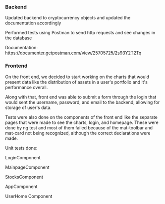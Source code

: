 ### Backend

Updated backend to cryptocurrency objects and updated the documentation accordingly

Performed tests using Postman to send http requests and see changes in the database

Documentation: https://documenter.getpostman.com/view/25705725/2s93Y2T2Tq

### Frontend

On the front end, we decided to start working on the charts that would present data like the distribution of assets in a user's portfolio
and it's performance overall.

Along with that, front end was able to submit a form through the login that would sent the username, password, and email to the backend,
allowing for storage of user's data.

Tests were also done on the components of the front end like the separate pages that were made to see the charts, login, and homepage.
These were done by ng test and most of them failed because of the mat-toolbar and mat-card not being recognized, although the correct
declarations were made.

Unit tests done:

LoginComponent

MainpageComponent

StocksComponent

AppComponent

UserHome Component
